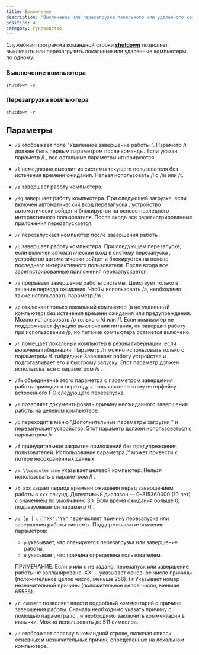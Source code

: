 ```yaml
---
title: Выключение
description: 'Выключение или перезагрузка локального или удаленного компьютера.'
position: 4
category: Руководство
---
```


Служебная программа командной строки <b>[shutdown](https://docs.microsoft.com/ru-ru/windows-server/administration/windows-commands/shutdown)</b> позволяет выключить или перезагрузить локальные или удаленные компьютеры по одному.

### Выключение компьютера

```cmd[cmd]
shutdown -s
```

### Перезагрузка компьютера

```cmd[cmd]
shutdown -r
```

## Параметры

- `/i` отображает поле "Удаленное завершение работы ". Параметр /i должен быть первым параметром после команды. Если указан параметр /i , все остальные параметры игнорируются.
- `/l` немедленно выходит из системы текущего пользователя без истечения времени ожидания. Нельзя использовать /l с /m или /t.
- `/s` завершает работу компьютера.
- `/sg` завершает работу компьютера. При следующей загрузке, если включен автоматический вход перезапуска , устройство автоматически войдет и блокируется на основе последнего интерактивного пользователя. После входа все зарегистрированные приложения перезапускается.
- `/r` перезапускает компьютер после завершения работы.
- `/g` завершает работу компьютера. При следующем перезапуске, если включен автоматический вход в систему перезапуска , устройство автоматически войдет и блокируется на основе последнего интерактивного пользователя. После входа все зарегистрированные приложения перезапускается.
- `/a` прерывает завершение работы системы. Действует только в течение периода ожидания. Чтобы использовать /a, необходимо также использовать параметр /m .
- `/p` отключает только локальный компьютер (а не удаленный компьютер) без истечения времени ожидания или предупреждения. Можно использовать /p только с /d или /f. Если компьютер не поддерживает функцию выключения питания, он завершит работу при использовании /p, но питание компьютера останется включено.
- `/h` помещает локальный компьютер в режим гибернации, если включена гибернация. Параметр /h можно использовать только с параметром /f.
  гибридные Завершает работу устройства и подготавливает его к быстрому запуску. Этот параметр должен использоваться с параметром /s .
- `/fw` объединение этого параметра с параметром завершения работы приводит к переходу к пользовательскому интерфейсу встроенного ПО следующего перезапуска.
- `/e` позволяет документировать причину неожиданного завершения работы на целевом компьютере.
- `/o` переходит в меню "Дополнительные параметры загрузки " и перезапускает устройство. Этот параметр должен использоваться с параметром /r .
- `/f` принудительное закрытие приложений без предупреждения пользователей. Использование параметра /f может привести к потере несохраненных данных.
- `/m \\computername` указывает целевой компьютер. Нельзя использовать с параметром /l .
- `/t xxx` задает период времени ожидания перед завершением работы в xxx секунд. Допустимый диапазон — 0–315360000 (10 лет) с значением по умолчанию 30. Если время ожидания больше 0, подразумевается параметр /f .
- `/d [p | u:]"XX":"YY"` перечисляет причину перезапуска или завершения работы системы. Поддерживаемые значения параметров:

  - `p` указывает, что планируется перезагрузка или завершение работы.
  - `u` указывает, что причина определена пользователем.

  ПРИМЕЧАНИЕ.
  Если p или u не задано, перезапуск или завершение работы не запланировано.
  XX — указывает основное число причины (положительное целое число, меньше 256).
  Гг Указывает номер незначительной причины (положительное целое число, меньше 65536).

- `/c comment` позволяет ввести подробный комментарий о причине завершения работы. Сначала необходимо указать причину с помощью параметра /d , и необходимо заключить комментарии в кавычки. Можно использовать до 511 символов.
- `/?` отображает справку в командной строке, включая список основных и незначительных причин, определенных на локальном компьютере.
